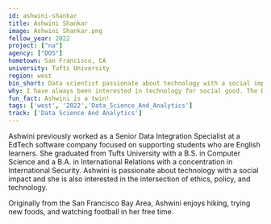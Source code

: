```yaml
---
id: ashwini-shankar
title: Ashwini Shankar
image: Ashwini Shankar.png
fellow_year: 2022
project: ["na"]
agency: ["DOS"]
hometown: San Francisco, CA
university: Tufts University
region: west
bio_short: Data scientist passionate about technology with a social impact.
why: I have always been interested in technology for social good. The Digital Corps perfectly matches what I wanted to do with my degree and skillset, and it seemed like an incredible opportunity to make meaningful change because working in government provides a chance to have a broad impact and support policy-making through technology.
fun_fact: Ashwini is a twin!
tags: ['west', '2022','Data_Science_And_Analytics']
track: ['Data Science And Analytics']
---
```


Ashwini previously worked as a Senior Data Integration Specialist at a EdTech software company focused on supporting students who are English learners. She graduated from Tufts University with a B.S. in Computer Science and a B.A. in International Relations with a concentration in International Security. Ashwini is passionate about technology with a social impact and she is also interested in the intersection of ethics, policy, and technology. 

Originally from the San Francisco Bay Area, Ashwini enjoys hiking, trying new foods, and watching football in her free time.